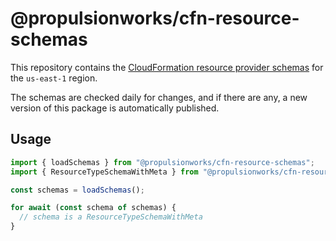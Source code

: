# @propulsionworks/cfn-resource-schemas

This repository contains the [CloudFormation resource provider schemas](https://docs.aws.amazon.com/AWSCloudFormation/latest/UserGuide/resource-type-schemas.html) for the `us-east-1` region.

The schemas are checked daily for changes, and if there are any, a new version of this package is automatically published.

## Usage

```typescript
import { loadSchemas } from "@propulsionworks/cfn-resource-schemas";
import { ResourceTypeSchemaWithMeta } from "@propulsionworks/cfn-resource-schemas/types";

const schemas = loadSchemas();

for await (const schema of schemas) {
  // schema is a ResourceTypeSchemaWithMeta
}
```

